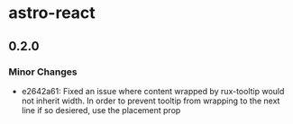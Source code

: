 # astro-react

## 0.2.0

### Minor Changes

- e2642a61: Fixed an issue where content wrapped by rux-tooltip would not inherit width. In order to prevent tooltip from wrapping to the next line if so desiered, use the placement prop
